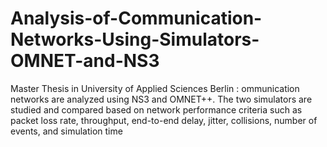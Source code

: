 # Analysis-of-Communication-Networks-Using-Simulators-OMNET-and-NS3
Master Thesis in University of Applied Sciences Berlin : ommunication networks are analyzed using NS3 and OMNET++. The two simulators are studied and compared based on network performance criteria such as packet loss rate, throughput, end-to-end delay, jitter, collisions, number of events, and simulation time
